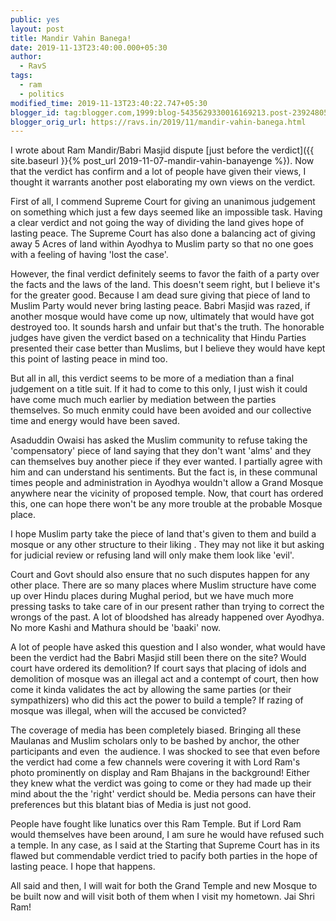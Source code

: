```yaml
---
public: yes
layout: post
title: Mandir Vahin Banega!
date: 2019-11-13T23:40:00.000+05:30
author:
  - RavS
tags:
  - ram
  - politics
modified_time: 2019-11-13T23:40:22.747+05:30
blogger_id: tag:blogger.com,1999:blog-5435629330016169213.post-2392480597336724986
blogger_orig_url: https://ravs.in/2019/11/mandir-vahin-banega.html
---
```


I wrote about Ram Mandir/Babri Masjid dispute [just before the verdict]({{ site.baseurl }}{% post_url 2019-11-07-mandir-vahin-banayenge %}). Now that the verdict has confirm and a lot of people have given their views, I thought it warrants another post elaborating my own views on the verdict. 

First of all, I commend Supreme Court for giving an unanimous judgement on something which just a few days seemed like an impossible task. Having a clear verdict and not going the way of dividing the land gives hope of lasting peace. The Supreme Court has also done a balancing act of giving away 5 Acres of land within Ayodhya to Muslim party so that no one goes with a feeling of having 'lost the case'. 

However, the final verdict definitely seems to favor the faith of a party over the facts and the laws of the land. This doesn't seem right, but I believe it's for the greater good. Because I am dead sure giving that piece of land to Muslim Party would never bring lasting peace. Babri Masjid was razed, if another mosque would have come up now, ultimately that would have got destroyed too. It sounds harsh and unfair but that's the truth. The honorable judges have given the verdict based on a technicality that Hindu Parties presented their case better than Muslims, but I believe they would have kept this point of lasting peace in mind too. 

But all in all, this verdict seems to be more of a mediation than a final judgement on a title suit. If it had to come to this only, I just wish it could have come much much earlier by mediation between the parties themselves. So much enmity could have been avoided and our collective time and energy would have been saved. 

Asaduddin Owaisi has asked the Muslim community to refuse taking the 'compensatory' piece of land saying that they don't want 'alms' and they can themselves buy another piece if they ever wanted. I partially agree with him and can understand his sentiments. But the fact is, in these communal times people and administration in Ayodhya wouldn't allow a Grand Mosque anywhere near the vicinity of proposed temple. Now, that court has ordered this, one can hope there won't be any more trouble at the probable Mosque place. 

I hope Muslim party take the piece of land that's given to them and build a mosque or any other structure to their liking . They may not like it but asking for judicial review or refusing land will only make them look like 'evil'. 

Court and Govt should also ensure that no such disputes happen for any other place. There are so many places where Muslim structure have come up over Hindu places during Mughal period, but we have much more pressing tasks to take care of in our present rather than trying to correct the wrongs of the past. A lot of bloodshed has already happened over Ayodhya. No more Kashi and Mathura should be 'baaki' now. 

A lot of people have asked this question and I also wonder, what would have been the verdict had the Babri Masjid still been there on the site? Would court have ordered its demolition? If court says that placing of idols and demolition of mosque was an illegal act and a contempt of court, then how come it kinda validates the act by allowing the same parties (or their sympathizers) who did this act the power to build a temple? If razing of mosque was illegal, when will the accused be convicted? 

The coverage of media has been completely biased. Bringing all these Maulanas and Muslim scholars only to be bashed by anchor, the other participants and even  the audience. I was shocked to see that even before the verdict had come a few channels were covering it with Lord Ram's photo prominently on display and Ram Bhajans in the background! Either they knew what the verdict was going to come or they had made up their mind about the the 'right' verdict should be. Media persons can have their preferences but this blatant bias of Media is just not good. 

People have fought like lunatics over this Ram Temple. But if Lord Ram would themselves have been around, I am sure he would have refused such a temple. In any case, as I said at the Starting that Supreme Court has in its flawed but commendable verdict tried to pacify both parties in the hope of lasting peace. I hope that happens. 

All said and then, I will wait for both the Grand Temple and new Mosque to be built now and will visit both of them when I visit my hometown. Jai Shri Ram!
